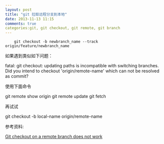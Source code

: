 ```yaml
---
layout: post
title: "git 拉取远程分支到本地"
date: 2013-11-13 11:15
comments: true
categories:git, git checkout, git remote, git branch 
---
```

        git checkout -b newbranch_name --track origin/feature/newbranch_name
<p>如果遇到类似如下问题：</p>
        fatal: git checkout: updating paths is incompatible with switching branches.
        Did you intend to checkout 'origin/remote-name' which can not be resolved as commit?
<p>使用下面命令</p>
        git remote show origin
        git remote update
        git fetch
<p>再试试</p>
        git checkout -b local-name origin/remote-name
<p>参考资料:</p> <a href = "http://stackoverflow.com/questions/945654/git-checkout-on-a-remote-branch-does-not-work">Git checkout on a remote branch does not work</a>
